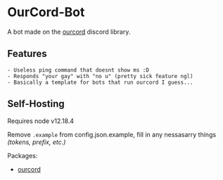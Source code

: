 > 

# OurCord-Bot

A bot made on the [ourcord](https://github.com/ourcord/ourcord) discord library.

## Features

    - Useless ping command that doesnt show ms :D
    - Responds "your gay" with "no u" (pretty sick feature ngl)
    - Basically a template for bots that run ourcord I guess...

## Self-Hosting

Requires node v12.18.4

Remove `.example` from config.json.example, fill in any nessasarry things _(tokens, prefix, etc.)_

Packages:

- [ourcord](https://github.com/ourcord/ourcord)
